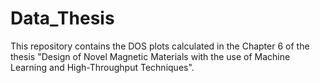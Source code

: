 # Data_Thesis
This repository contains the DOS plots calculated in the Chapter 6 of the thesis "Design of Novel Magnetic Materials with the use of Machine Learning and High-Throughput Techniques". 
